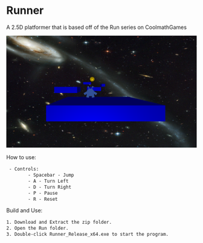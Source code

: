 # Runner
A 2.5D platformer that is based off of the Run series on CoolmathGames

![Runner Banner](https://github.com/jswilkinSMU/Runner/blob/main/RunnerHeroImage.png)

How to use:

  	 - Controls:
		    - Spacebar - Jump
		    - A - Turn Left
		    - D - Turn Right
		    - P - Pause
		    - R - Reset

Build and Use:

	1. Download and Extract the zip folder.
	2. Open the Run folder.
	3. Double-click Runner_Release_x64.exe to start the program.
